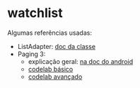 # watchlist

Algumas referências usadas:
- ListAdapter: [doc da classe](https://developer.android.com/reference/androidx/recyclerview/widget/ListAdapter)
- Paging 3:
  - explicação geral: [na doc do android](https://developer.android.com/topic/libraries/architecture/paging/v3-overview)
  - [codelab básico](https://developer.android.com/codelabs/android-paging-basics)
  - [codelab avançado](https://codelabs.developers.google.com/codelabs/android-paging)
